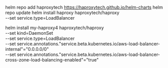 helm repo add haproxytech https://haproxytech.github.io/helm-charts
helm repo update
helm install haproxy haproxytech/haproxy \
--set service.type=LoadBalancer 


helm install my-haproxy4 haproxytech/haproxy \
  --set kind=DaemonSet \
  --set service.type=LoadBalancer \
  --set service.annotations."service\.beta\.kubernetes\.io/aws-load-balancer-internal"="0.0.0.0/0" \
  --set service.annotations."service\.beta\.kubernetes\.io/aws-load-balancer-cross-zone-load-balancing-enabled"="true"
